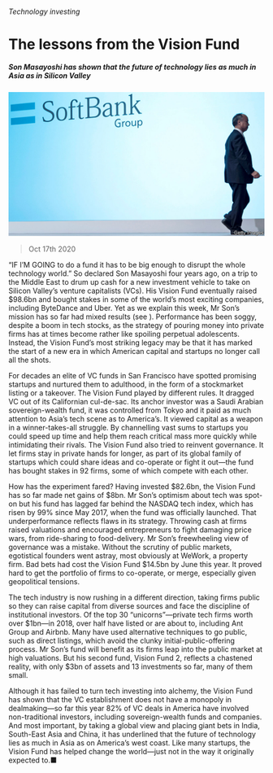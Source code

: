 ###### Technology investing

# The lessons from the Vision Fund 

##### Son Masayoshi has shown that the future of technology lies as much in Asia as in Silicon Valley 

![image](images/20201017_LDP001_1.jpg) 

> Oct 17th 2020 


“IF I’M GOING to do a fund it has to be big enough to disrupt the whole technology world.” So declared Son Masayoshi four years ago, on a trip to the Middle East to drum up cash for a new investment vehicle to take on Silicon Valley’s venture capitalists (VCs). His Vision Fund eventually raised $98.6bn and bought stakes in some of the world’s most exciting companies, including ByteDance and Uber. Yet as we explain this week, Mr Son’s mission has so far had mixed results (see ). Performance has been soggy, despite a boom in tech stocks, as the strategy of pouring money into private firms has at times become rather like spoiling perpetual adolescents. Instead, the Vision Fund’s most striking legacy may be that it has marked the start of a new era in which American capital and startups no longer call all the shots.


For decades an elite of VC funds in San Francisco have spotted promising startups and nurtured them to adulthood, in the form of a stockmarket listing or a takeover. The Vision Fund played by different rules. It dragged VC out of its Californian cul-de-sac. Its anchor investor was a Saudi Arabian sovereign-wealth fund, it was controlled from Tokyo and it paid as much attention to Asia’s tech scene as to America’s. It viewed capital as a weapon in a winner-takes-all struggle. By channelling vast sums to startups you could speed up time and help them reach critical mass more quickly while intimidating their rivals. The Vision Fund also tried to reinvent governance. It let firms stay in private hands for longer, as part of its global family of startups which could share ideas and co-operate or fight it out—the fund has bought stakes in 92 firms, some of which compete with each other.



How has the experiment fared? Having invested $82.6bn, the Vision Fund has so far made net gains of $8bn. Mr Son’s optimism about tech was spot-on but his fund has lagged far behind the NASDAQ tech index, which has risen by 99% since May 2017, when the fund was officially launched. That underperformance reflects flaws in its strategy. Throwing cash at firms raised valuations and encouraged entrepreneurs to fight damaging price wars, from ride-sharing to food-delivery. Mr Son’s freewheeling view of governance was a mistake. Without the scrutiny of public markets, egotistical founders went astray, most obviously at WeWork, a property firm. Bad bets had cost the Vision Fund $14.5bn by June this year. It proved hard to get the portfolio of firms to co-operate, or merge, especially given geopolitical tensions.


The tech industry is now rushing in a different direction, taking firms public so they can raise capital from diverse sources and face the discipline of institutional investors. Of the top 30 “unicorns”—private tech firms worth over $1bn—in 2018, over half have listed or are about to, including Ant Group and Airbnb. Many have used alternative techniques to go public, such as direct listings, which avoid the clunky initial-public-offering process. Mr Son’s fund will benefit as its firms leap into the public market at high valuations. But his second fund, Vision Fund 2, reflects a chastened reality, with only $3bn of assets and 13 investments so far, many of them small.


Although it has failed to turn tech investing into alchemy, the Vision Fund has shown that the VC establishment does not have a monopoly in dealmaking—so far this year 82% of VC deals in America have involved non-traditional investors, including sovereign-wealth funds and companies. And most important, by taking a global view and placing giant bets in India, South-East Asia and China, it has underlined that the future of technology lies as much in Asia as on America’s west coast. Like many startups, the Vision Fund has helped change the world—just not in the way it originally expected to.■

